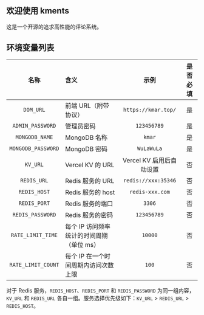 ## 欢迎使用 kments

这是一个开源的追求高性能的评论系统。

## 环境变量列表

|         名称         | 含义                       |         示例          | 是否必填 |
|:------------------:|:-------------------------|:-------------------:|:----:|
|     `DOM_URL`      | 前端 URL（附带协议）             | `https://kmar.top/` |  是   |
|  `ADMIN_PASSWORD`  | 管理员密码                    |     `123456789`     |  是   |
|   `MONGODB_NAME`   | MongoDB 名称               |       `kmar`        |  是   |
| `MONGODB_PASSWORD` | MongoDB 密码               |     `WuLaWuLa`      |  是   |
|      `KV_URL`      | Vercel KV 的 URL          |  Vercel KV 启用后自动设置  |  否   |
|    `REDIS_URL`     | Redis 服务的 URL            | `redis://xxx:35346` |  否   |
|    `REDIS_HOST`    | Redis 服务的 host           |   `redis-xxx.com`   |  否   |
|    `REDIS_PORT`    | Redis 服务的端口              |       `3306`        |  否   |
|  `REDIS_PASSWORD`  | Redis 服务的密码              |     `123456789`     |  否   |
| `RATE_LIMIT_TIME`  | 每个 IP 访问频率统计的时间周期（单位 ms） |       `10000`       |  否   |
| `RATE_LIMIT_COUNT` | 每个 IP 在一个时间周期内访问次数上限     |        `100`        |  否   |

对于 Redis 服务，`REDIS_HOST`、`REDIS_PORT` 和 `REDIS_PASSWORD` 为同一组内容，`KV_URL` 和 `REDIS_URL` 各自一组。服务选择优先级如下：`KV_URL` > `REDIS_URL` > `REDIS_HOST`。